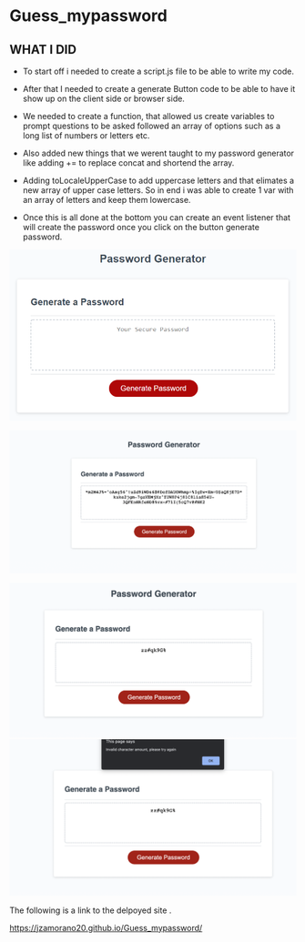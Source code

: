 # Guess_mypassword

## WHAT I DID 
* To start off i needed to create a script.js file to be able to write my code.
* After that I needed to create a generate Button code to be able to have it show up on the client side or browser side.
* We needed to create a function, that allowed us create variables to prompt questions to be asked followed an array of options such as a long list of numbers or letters etc.
* Also added new things that we werent taught to my password generator like adding += to replace concat and shortend the array.

* Adding toLocaleUpperCase to add uppercase letters and that elimates a new array of upper case letters. So in end i was able to create 1 var with an array of letters and keep them lowercase.

* Once this is all done at the bottom you can create an event listener that will create the password once you click on the button generate password.


![The Password Generator application displays a red button to "Generate Password".](./assets/03-javascript-homework-demo.png)

![This is a screenshot of the password with 128 characters](./assets/pass_gen_char128.png)

![This is a screenshot of the password with 8 characters](./assets/pass_gen_char8.png)
![This is a screenshot of the password generator when you enter a charcater length not accepted and will not create it](./assets/pass_gen_err.png)

The following is a link to the delpoyed site .

https://jzamorano20.github.io/Guess_mypassword/